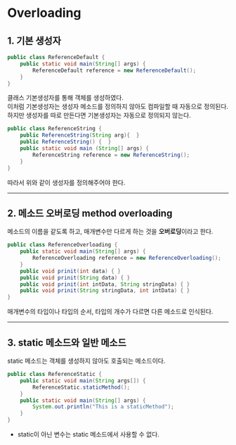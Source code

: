 # Overloading

## 1. 기본 생성자
```java
public class ReferenceDefault {
    public static void main(String[] args) {
        ReferenceDefault reference = new ReferenceDefault();
    }
}
```
클래스 기본생성자를 통해 객체를 생성하였다.  
이처럼 기본생성자는 생성자 메소드를 정의하지 않아도 컴파일할 때 자동으로 정의된다.  
하지만 생성자를 따로 만든다면 기본생성자는 자동으로 정의되지 않는다.  

```java
public class ReferenceString {
    public ReferenceString(String arg){  }
    public ReferenceString() {  }
    public static void main (String[] args) {
        ReferenceString reference = new ReferenceString();
    }
}
```
따라서 위와 같이 생성자를 정의해주어야 한다.
<br>

***
## 2. 메소드 오버로딩 method overloading
메소드의 이름을 같도록 하고, 매개변수만 다르게 하는 것을 **오버로딩**이라고 한다.
```java
public class ReferenceOverloading {
    public static void main(String[] args) {
        ReferenceOverloading reference = new ReferenceOverloading();
    }
    public void prinit(int data) { }
    public void prinit(String data) { }
    public void prinit(int intData, String stringData) { }
    public void prinit(String stringData, int intData) { }
}
```
매개변수의 타입이나 타입의 순서, 타입의 개수가 다르면 다른 메소드로 인식된다.
<br>

***
## 3. static 메소드와 일반 메소드
static 메소드는 객체를 생성하지 않아도 호출되는 메소드이다.
```java
public class ReferenceStatic {
    public static void main(String args[]) {
        ReferenceStatic.staticMethod();
    }
    public static void main(String[] args) {
        System.out.println("This is a staticMethod");
    }
}
```

- static이 아닌 변수는 static 메소드에서 사용할 수 없다.
